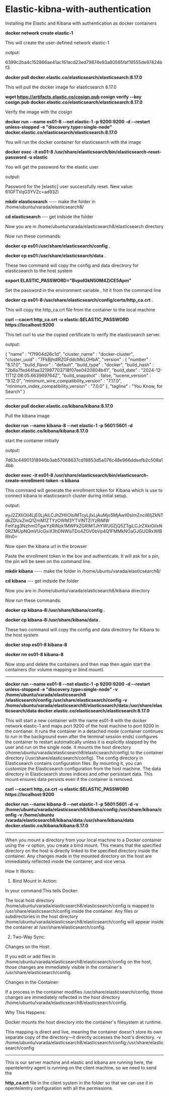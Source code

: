 # Elastic-kibna-with-authentication
Installing the Elastic and Kibana with authentication as docker containers


**docker network create elastic-1**  

This will create the user-defined network elastic-1

output:

6399c2ba4c152866ae41ac161acd23ed79874e93a80565faf19555de97424bf3



**docker pull docker.elastic.co/elasticsearch/elasticsearch:8.17.0**

This will pull the docker image for elasticsearch 8.17.0



**wget https://artifacts.elastic.co/cosign.pub
cosign verify --key cosign.pub docker.elastic.co/elasticsearch/elasticsearch:8.17.0**

Verify the image with the cosign



**docker run --name es01-8 --net elastic-1 -p 9200:9200 -d --restart unless-stopped -e "discovery.type=single-node" docker.elastic.co/elasticsearch/elasticsearch:8.17.0**

You will run the docker container for elasticsearch with the image 


**docker exec -it es01-8 /usr/share/elasticsearch/bin/elasticsearch-reset-password -u elastic**

You will get the password for the elastic user

output:

Password for the [elastic] user successfully reset.
New value: 61GFTVqG3YVZc=ad93Zi





**mkdir elasticsearch** ---- make the folder in  /home/ubuntu/varada/elasticsearch8/

**cd elasticsearch** --- get indside the folder

Now you are in /home/ubuntu/varada/elasticsearch8/elasticsearch directory

Now run these commands:
 
**docker cp es01:/usr/share/elasticsearch/config .**

**docker cp es01:/usr/share/elasticsearch/data .**


These two command will copy the config and data directrory for elasticsearch to the host system


**export ELASTIC_PASSWORD="BvpoIGkN50M4ZiCE5Apm"**

Set the password in the environment variable , hit it from the command line


**docker cp es01-8:/usr/share/elasticsearch/config/certs/http_ca.crt .**


This will copy the http_ca.crt file from the container to the local machine


**curl --cacert http_ca.crt -u elastic:$ELASTIC_PASSWORD https://localhost:9200**


This tell curl to use the copied certificate to verify the elasticsearch server.


output:

{
  "name" : "f7f904d26c1d",
  "cluster_name" : "docker-cluster",
  "cluster_uuid" : "7FkBjhdlRZGFddcMkLOHbA",
  "version" : {
    "number" : "8.17.0",
    "build_flavor" : "default",
    "build_type" : "docker",
    "build_hash" : "2b6a7fed44faa321997703718f07ee0420804b41",
    "build_date" : "2024-12-11T12:08:05.663969764Z",
    "build_snapshot" : false,
    "lucene_version" : "9.12.0",
    "minimum_wire_compatibility_version" : "7.17.0",
    "minimum_index_compatibility_version" : "7.0.0"
  },
  "tagline" : "You Know, for Search"
}




------------------------------------------------------------------------

**docker pull docker.elastic.co/kibana/kibana:8.17.0**

Pull the kibana image 

**docker run --name kibana-8 --net elastic-1 -p 5601:5601 -d docker.elastic.co/kibana/kibana:8.17.0**

start the container initially

output:

7d63c44901318946b3ab57068637cd18853d5a076c48e966ddeefb2c508a14bb


**docker exec -it es01-8 /usr/share/elasticsearch/bin/elasticsearch-create-enrollment-token -s kibana**

This command will generate the enrollment token for Kibana which is use to connect kibana to elasticsearch cluster during initial setup.

output:

eyJ2ZXIiOiI4LjE0LjAiLCJhZHIiOlsiMTcyLjIxLjAuMjo5MjAwIl0sImZnciI6IjZkNTdkZDUxZmQ1ZmM1ZTYzOWM3YTVlNTZiYzRiMW
FmYzg3NzhmOTgwYzRiNzk1MWFkZGRiMTJhYWU0ZjQ5ZTgiLCJrZXkiOiIxN0RZMUpNQmVUcGxiX3hDNWlsTDo4ZGV0bVp4Q1FMMkNOaGJGUDRxWlBRIn0=

Now open the kibana url in the browser

Paste the enrollment token in the box and authenticate. It will ask for a pin, the pin will be seen on the command line.



**mkdir kibana** ---- make the folder in  /home/ubuntu/varada/elasticsearch8/

**cd kibana** --- get indside the folder

Now you are in /home/ubuntu/varada/elasticsearch8/kibana directory

Now run these commands:


**docker cp kibana-8:/usr/share/kibana/config .** 

**docker cp kibana-8:/usr/share/kibana/data .**


These two command will copy the config and data directrory for Kibana to the host system


**docker stop es01-8 kibana-8**

**docker rm es01-8 kibana-8**    


Now stop and delete the containers and then map then again start the containers (for volume mapping or bind mount)

--------------------------------------------------------------------------------------

**docker run --name es01-8 --net elastic-1 -p 9200:9200 -d --restart unless-stopped -e "discovery.type=single-node" -v /home/ubuntu/varada/elasticsearch8
/elasticsearch/config:/usr/share/elasticsearch/config -v /home/ubuntu/varada/elasticsearch8/elasticsearch/data:/usr/share/elasticsearch/data 
docker.elastic.co/elasticsearch/elasticsearch:8.17.0**

This will start a new container with the name es01-8  with the docker network elastic-1 and maps port 9200 of the host machine to port 9200 in the contianer. It runs the container in a detached mode (container continues to run in the background even after the terminal session ends) configures the container to restart automatically unless it is explicitly stopped by the user and run on the single node. 
It mounts the host directory (/home/ubuntu/varada/elasticsearch8/elasticsearch/config) to the container directory (/usr/share/elasticsearch/config). The config directory in Elasticsearch contains configuration files. By mounting it, you can customize the Elasticsearch configuration from the host machine.
The data directory in Elasticsearch stores indices and other persistant data. This mount ensures data persists even if the container is removed.



**curl --cacert http_ca.crt -u elastic:$ELASTIC_PASSWORD https://localhost:9200**



**docker run --name kibana-8 --net elastic-1 -p 5601:5601 -d -v /home/ubuntu/varada/elasticsearch8/kibana/config:/usr/share/kibana/config -v /home/ubuntu
/varada/elasticsearch8/kibana/data:/usr/share/kibana/data docker.elastic.co/kibana/kibana:8.17.0**

-----------------------------------------------------------------------------------------------------------------------------------------------------------

When you mount a directory from your local machine to a Docker container using the -v option, you create a bind mount. This means that the specified directory on the host is directly linked to the specified directory inside the container. Any changes made in the mounted directory on the host are immediately reflected inside the container, and vice versa.


How It Works:

1. Bind Mount in Action:
   
In your command:This tells Docker:

The local host directory /home/ubuntu/varada/elasticsearch8/elasticsearch/config is mapped to /usr/share/elasticsearch/config inside the container.
Any files or subdirectories in the host directory /home/ubuntu/varada/elasticsearch8/elasticsearch/config will appear inside the container at /usr/share/elasticsearch/config.


2. Two-Way Sync:
   
Changes on the Host:

If you edit or add files in /home/ubuntu/varada/elasticsearch8/elasticsearch/config on the host, those changes are immediately visible in the container's /usr/share/elasticsearch/config.


Changes in the Container:

If a process in the container modifies /usr/share/elasticsearch/config, those changes are immediately reflected in the host directory /home/ubuntu/varada/elasticsearch8/elasticsearch/config.

Why This Happens:

Docker mounts the host directory into the container's filesystem at runtime.

This mapping is direct and live, meaning the container doesn't store its own separate copy of the directory—it directly accesses the host's directory.
   -v /home/ubuntu/varada/elasticsearch8/elasticsearch/config:/usr/share/elasticsearch/config

-------------------------------------------------------------------------------------------------------------------------------------------------------------


This is our server machine and elastic and kibana are running here,  the opentelemtry agent is running on the client machine, so we need to send the 

**http_ca.crt**   file in the client system in the folder so that we can use it in opentelemtry configuration with all the permissions.









